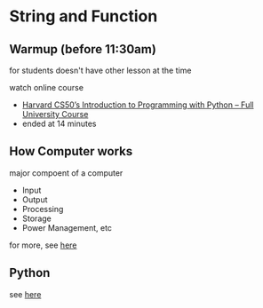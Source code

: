 # String and Function

## Warmup (before 11:30am)
for students doesn't have other lesson at the time

watch online course
 - [Harvard CS50’s Introduction to Programming with Python – Full University Course](https://www.youtube.com/watch?v=nLRL_NcnK-4)
 - ended at 14 minutes

## How Computer works

major compoent of a computer
 - Input
 - Output
 - Processing
 - Storage
 - Power Management, etc

for more, see [here](../contents/topics/how_computer_work.md)

## Python

see [here](https://github.com/gelileo/python101/blob/main/lesson2.py)